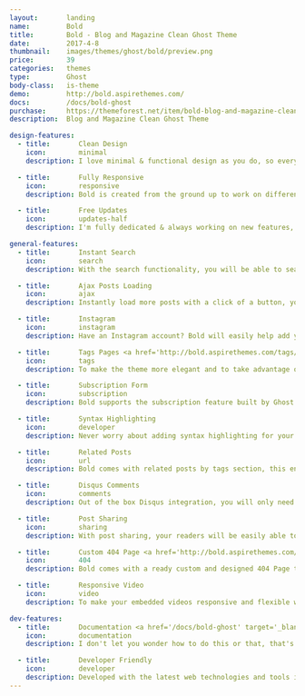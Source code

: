 ```yaml
---
layout:       landing
name:         Bold
title:        Bold - Blog and Magazine Clean Ghost Theme
date:         2017-4-8
thumbnail:    images/themes/ghost/bold/preview.png
price:        39
categories:   themes
type:         Ghost
body-class:   is-theme
demo:         http://bold.aspirethemes.com/
docs:         /docs/bold-ghost
purchase:     https://themeforest.net/item/bold-blog-and-magazine-clean-ghost-theme/19663870
description:  Blog and Magazine Clean Ghost Theme

design-features:
  - title:       Clean Design
    icon:        minimal
    description: I love minimal & functional design as you do, so every element is designed with simplicity and details in mind, and well-tailored to match your own taste.

  - title:       Fully Responsive
    icon:        responsive
    description: Bold is created from the ground up to work on different devices from mobile phones, tablets, and desktop with performance in mind.

  - title:       Free Updates
    icon:        updates-half
    description: I'm fully dedicated & always working on new features, updating current ones, so you will always get new and rich updates.

general-features:
  - title:       Instant Search
    icon:        search
    description: With the search functionality, you will be able to search posts and pages instantly as you type.

  - title:       Ajax Posts Loading
    icon:        ajax
    description: Instantly load more posts with a click of a button, you don't have to click through pages, this will absolutely enhance site browsing and user satisfaction.

  - title:       Instagram
    icon:        instagram
    description: Have an Instagram account? Bold will easily help add your Instagram feed widget to the footer with the ability to set the images numbers shown.

  - title:       Tags Pages <a href='http://bold.aspirethemes.com/tags/' target='_blank'><span data-icon='ei-external-link' data-size='s' class="c-theme-features__icon"></span></a>
    icon:        tags
    description: To make the theme more elegant and to take advantage of Ghost features, Bold comes with a custom and elegant tags page to list the blog tags in a totally different and efficient way.

  - title:       Subscription Form
    icon:        subscription
    description: Bold supports the subscription feature built by Ghost and comes with two widgets, on the site footer and the post single page.

  - title:       Syntax Highlighting
    icon:        developer
    description: Never worry about adding syntax highlighting for your source code, Bold shipped with Prism which is a lightweight, robust, and elegant syntax highlighter.

  - title:       Related Posts
    icon:        url
    description: Bold comes with related posts by tags section, this encourages readers to read, discover, and engage with more content.

  - title:       Disqus Comments
    icon:        comments
    description: Out of the box Disqus integration, you will only need to add your Disqus short-name.

  - title:       Post Sharing
    icon:        sharing
    description: With post sharing, your readers will be easily able to share your posts on Twitter, Facebook, Google +, and Pinterest.

  - title:       Custom 404 Page <a href='http://bold.aspirethemes.com/404/' target='_blank'><span data-icon='ei-external-link' data-size='s' class="c-theme-features__icon"></span></a>
    icon:        404
    description: Bold comes with a ready custom and designed 404 Page that shows the recently published stories.

  - title:       Responsive Video
    icon:        video
    description: To make your embedded videos responsive and flexible with any screen size, a full responsive video feature is built in and automatically will take care of your videos.

dev-features:
  - title:       Documentation <a href='/docs/bold-ghost' target='_blank'><span data-icon='ei-external-link' data-size='s' class="c-theme-features__icon"></span></a>
    icon:        documentation
    description: I don't let you wonder how to do this or that, that's why you will have access to online and updated documentation.

  - title:       Developer Friendly
    icon:        developer
    description: Developed with the latest web technologies and tools including HTML5, Sass, ITCSS, Gulp, and Bower with standard and clean code.
---
```


<!-- Bold is created to provide a great experience with a responsive, minimal design, and a beautiful layout to maximize the beauty of Ghost and take it the next level, and you will truly love it.

![bold-ghost-full-preview](/images/themes/ghost/bold/full-preview.png) -->